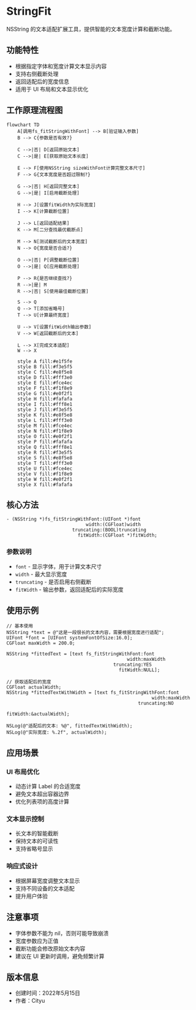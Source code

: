 # StringFit

NSString 的文本适配扩展工具，提供智能的文本宽度计算和截断功能。

## 功能特性

- 根据指定字体和宽度计算文本显示内容
- 支持右侧截断处理
- 返回适配后的宽度信息
- 适用于 UI 布局和文本显示优化

## 工作原理流程图

```mermaid
flowchart TD
    A[调用fs_fitStringWithFont] --> B[验证输入参数]
    B --> C{参数是否有效?}
    
    C -->|否| D[返回原始文本]
    C -->|是| E[获取原始文本长度]
    
    E --> F[使用NSString sizeWithFont计算完整文本尺寸]
    F --> G{文本宽度是否超过限制?}
    
    G -->|否| H[返回完整文本]
    G -->|是| I[启用截断处理]
    
    H --> J[设置fitWidth为实际宽度]
    I --> K[计算截断位置]
    
    J --> L[返回适配结果]
    K --> M[二分查找最优截断点]
    
    M --> N[测试截断后的文本宽度]
    N --> O{宽度是否合适?}
    
    O -->|否| P[调整截断位置]
    O -->|是| Q[应用截断处理]
    
    P --> R{是否继续查找?}
    R -->|是| M
    R -->|否| S[使用最佳截断位置]
    
    S --> Q
    Q --> T[添加省略号]
    T --> U[计算最终宽度]
    
    U --> V[设置fitWidth输出参数]
    V --> W[返回截断后的文本]
    
    L --> X[完成文本适配]
    W --> X
    
    style A fill:#e1f5fe
    style B fill:#f3e5f5
    style C fill:#e8f5e8
    style D fill:#fff3e0
    style E fill:#fce4ec
    style F fill:#f1f8e9
    style G fill:#e0f2f1
    style H fill:#fafafa
    style I fill:#fff8e1
    style J fill:#f3e5f5
    style K fill:#e8f5e8
    style L fill:#fff3e0
    style M fill:#fce4ec
    style N fill:#f1f8e9
    style O fill:#e0f2f1
    style P fill:#fafafa
    style Q fill:#fff8e1
    style R fill:#f3e5f5
    style S fill:#e8f5e8
    style T fill:#fff3e0
    style U fill:#fce4ec
    style V fill:#f1f8e9
    style W fill:#e0f2f1
    style X fill:#fafafa
```

## 核心方法

```objc
- (NSString *)fs_fitStringWithFont:(UIFont *)font 
                             width:(CGFloat)width 
                        truncating:(BOOL)truncating 
                          fitWidth:(CGFloat *)fitWidth;
```

### 参数说明

- `font` - 显示字体，用于计算文本尺寸
- `width` - 最大显示宽度
- `truncating` - 是否启用右侧截断
- `fitWidth` - 输出参数，返回适配后的实际宽度

## 使用示例

```objc
// 基本使用
NSString *text = @"这是一段很长的文本内容，需要根据宽度进行适配";
UIFont *font = [UIFont systemFontOfSize:16.0];
CGFloat maxWidth = 200.0;

NSString *fittedText = [text fs_fitStringWithFont:font 
                                            width:maxWidth 
                                       truncating:YES 
                                         fitWidth:NULL];

// 获取适配后的宽度
CGFloat actualWidth;
NSString *fittedTextWithWidth = [text fs_fitStringWithFont:font 
                                                     width:maxWidth 
                                                truncating:NO 
                                                  fitWidth:&actualWidth];

NSLog(@"适配后的文本: %@", fittedTextWithWidth);
NSLog(@"实际宽度: %.2f", actualWidth);
```

## 应用场景

### UI 布局优化
- 动态计算 Label 的合适宽度
- 避免文本超出容器边界
- 优化列表项的高度计算

### 文本显示控制
- 长文本的智能截断
- 保持文本的可读性
- 支持省略号显示

### 响应式设计
- 根据屏幕宽度调整文本显示
- 支持不同设备的文本适配
- 提升用户体验

## 注意事项

- 字体参数不能为 nil，否则可能导致崩溃
- 宽度参数应为正值
- 截断功能会修改原始文本内容
- 建议在 UI 更新时调用，避免频繁计算

## 版本信息

- 创建时间：2022年5月15日
- 作者：Cityu
